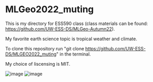 # MLGeo2022_muting
This is my directory for ESS590 class (class materials can be found: https://github.com/UW-ESS-DS/MLGeo-Autumn22).

My favorite earth science topic is tropical weather and climate.

To clone this repository run "git clone https://github.com/UW-ESS-DS/MLGEO2022_muting" in the terminal.

My choice of liscensing is MIT.

![image](https://user-images.githubusercontent.com/108081518/195491136-844b4127-62c8-4e27-b974-8e5d3342b6c4.png)
![image](https://user-images.githubusercontent.com/108081518/195491408-617a6d83-ca8e-4be7-a2a7-66d05ec134d6.png)

